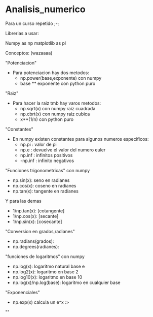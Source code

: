 # Analisis_numerico
Para un curso repetido ;-;

Librerias a usar:

Numpy as np
matplotlib as pl

Conceptos: (wazaaaa)

"Potenciacion"
- Para potenciacion hay dos metodos:
    - np.power(base,exponente)      con numpy
    - base ** exponente             con python puro

"Raìz"
- Para hacer la raiz tmb hay varos metodos:
    - np.sqrt(x)                    con numpy raìz cuadrada
    - np.cbrt(x)                    con numpy raìz cubica
    - x**(1/n)                      con python puro

"Constantes"
- En numpy existen constantes para algunos numeros especificos: 
    - np.pi : valor de pi
    - np.e : devuelve el valor del numero euler
    - np.inf : infinitos positivos
    - -np.inf : infinito negativos

"Funciones trigonometricas" con numpy
- np.sin(x): seno en radianes
- np.cos(x): coseno en radianes
- np.tan(x): tangente en radianes

Y para las demas

- 1/np.tan(x): [cotangente]
- 1/np.cos(x): [secante]
- 1/np.sin(x): [cosecante]

"Conversion en grados,radianes"

- np.radians(grados):
- np.degrees(radianes): 

"funciones de logaritmos" con numpy

- np.log(x): logaritmo natural base e
- np.log2(x): logaritmo en base 2
- np.log10(x): logaritmo en base 10
- np.log(x)/np.log(base): logaritmo en cualquier base

"Exponenciales"

- np.exp(x) calcula un e^x :>

""